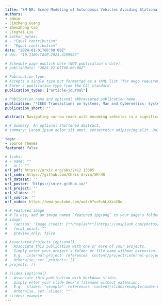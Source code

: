 ```yaml
---
title: "SM-NR: Scene Modeling of Autonomous Vehicles Avoiding Stationary and Moving Objects on Narrow Roads"
authors:
- admin
- Jinzheng Guang
- Zhenzhong Cao
- Jingtai Liu
# author_notes:
# - "Equal contribution"
# - "Equal contribution"
date: "2024-01-01T00:00:00Z"
# doi: "10.1109/TASE.2023.3299962"

# Schedule page publish date (NOT publication's date).
# publishDate: "2024-02-05T00:00:00Z"

# Publication type.
# Accepts a single type but formatted as a YAML list (for Hugo requirements).
# Enter a publication type from the CSL standard.
publication_types: ["article-journal"]

# Publication name and optional abbreviated publication name.
publication: "*IEEE Transactions on Systems, Man and Cybernetics: Systems*(SMCA)"
publication_short: ""

abstract: Navigating narrow roads with oncoming vehicles is a significant challenge that has garnered considerable public interest. These scenarios often involve sections that cannot accommodate two moving vehicles simultaneously due to the presence of stationary vehicles or limited road width. Autonomous vehicles must therefore profoundly comprehend their surroundings to identify passable areas and execute sophisticated maneuvers. To address this issue, this paper presents a comprehensive model for such an intricate scenario. The primary contribution is the principle of road width occupancy minimization, which models the narrow road problem and identifies candidate meeting gaps. Additionally, the concept of homology classes is introduced to help initialize and optimize candidate trajectories, while evaluation strategies are developed to select the optimal gap and most efficient trajectory. Qualitative and quantitative simulations demonstrate that the proposed approach, SM-NR, achieves high scene pass rates, efficient movement, and robust decisions. Experiments conducted in tiny gap scenarios and conflict scenarios reveal that the autonomous vehicle can robustly select meeting gaps and trajectories, compromising flexibly for safety while advancing bravely for efficiency. Visit https://sm-nr.github.io for the video and code.

# # Summary. An optional shortened abstract.
# summary: Lorem ipsum dolor sit amet, consectetur adipiscing elit. Duis posuere tellus ac convallis placerat. Proin tincidunt magna sed ex sollicitudin condimentum.

tags:
- Source Themes
featured: false

# links:
# - name: ""
#   url: ""
url_pdf: https://arxiv.org/abs/2412.13305
url_code: https://github.com/Chris-Arvin/SM-NR
url_dataset: ''
url_poster: 'https://sm-nr.github.io/'
url_project: ''
url_slides: ''
url_source: ''
url_video: https://www.youtube.com/watch?v=9uhLzXsn28w

# # Featured image
# # To use, add an image named `featured.jpg/png` to your page's folder. 
# image:
#   caption: 'Image credit: [**Unsplash**](https://unsplash.com/photos/jdD8gXaTZsc)'
#   focal_point: ""
#   preview_only: false

# Associated Projects (optional).
#   Associate this publication with one or more of your projects.
#   Simply enter your project's folder or file name without extension.
#   E.g. `internal-project` references `content/project/internal-project/index.md`.
#   Otherwise, set `projects: []`.
# projects: []

# Slides (optional).
#   Associate this publication with Markdown slides.
#   Simply enter your slide deck's filename without extension.
#   E.g. `slides: "example"` references `content/slides/example/index.md`.
#   Otherwise, set `slides: ""`.
# slides: example
---
```


<!-- {{% callout note %}}
Click the *Cite* button above to demo the feature to enable visitors to import publication metadata into their reference management software.
{{% /callout %}}

{{% callout note %}}
Create your slides in Markdown - click the *Slides* button to check out the example.
{{% /callout %}}

Add the publication's **full text** or **supplementary notes** here. You can use rich formatting such as including [code, math, and images](https://docs.hugoblox.com/content/writing-markdown-latex/). -->
